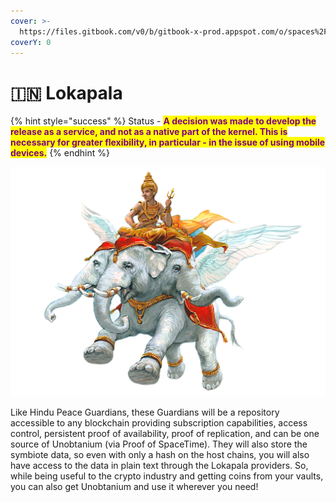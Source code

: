 ```yaml
---
cover: >-
  https://files.gitbook.com/v0/b/gitbook-x-prod.appspot.com/o/spaces%2FphIHWZY173DpNXBbDjVg%2Fuploads%2FWDMQEORniDl6zNttWoNF%2Fthumb-1920-573340.jpg?alt=media&token=f3e2397e-1176-44c8-b08d-8288888900e0
coverY: 0
---
```


# 🇮🇳 Lokapala

{% hint style="success" %}
Status - <mark style="color:purple;">**A decision was made to develop the release as a service, and not as a native part of the kernel. This is necessary for greater flexibility, in particular - in the issue of using mobile devices.**</mark>
{% endhint %}

![](<../../.gitbook/assets/image (17) (1).png>)

Like Hindu Peace Guardians, these Guardians will be a repository accessible to any blockchain providing subscription capabilities, access control, persistent proof of availability, proof of replication, and can be one source of Unobtanium (via Proof of SpaceTime). They will also store the symbiote data, so even with only a hash on the host chains, you will also have access to the data in plain text through the Lokapala providers. So, while being useful to the crypto industry and getting coins from your vaults, you can also get Unobtanium and use it wherever you need!

